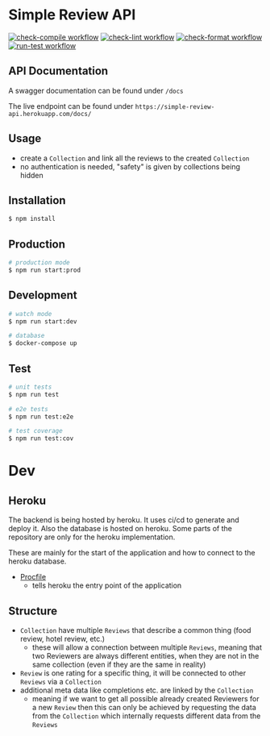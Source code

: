 # Simple Review API

[![check-compile workflow](https://github.com/eckon/simple-review-api/actions/workflows/check-compile.yml/badge.svg)](https://github.com/eckon/simple-review-api/actions/workflows/check-compile.yml)
[![check-lint workflow](https://github.com/eckon/simple-review-api/actions/workflows/check-lint.yml/badge.svg)](https://github.com/eckon/simple-review-api/actions/workflows/check-lint.yml)
[![check-format workflow](https://github.com/eckon/simple-review-api/actions/workflows/check-format.yml/badge.svg)](https://github.com/eckon/simple-review-api/actions/workflows/check-format.yml)
[![run-test workflow](https://github.com/eckon/simple-review-api/actions/workflows/run-test.yml/badge.svg)](https://github.com/eckon/simple-review-api/actions/workflows/run-test.yml)


## API Documentation

A swagger documentation can be found under `/docs`

The live endpoint can be found under `https://simple-review-api.herokuapp.com/docs/`


## Usage

- create a `Collection` and link all the reviews to the created `Collection`
- no authentication is needed, "safety" is given by collections being hidden


## Installation

```bash
$ npm install
```


## Production

```bash
# production mode
$ npm run start:prod
```


## Development

```bash
# watch mode
$ npm run start:dev

# database
$ docker-compose up
```


## Test

```bash
# unit tests
$ npm run test

# e2e tests
$ npm run test:e2e

# test coverage
$ npm run test:cov
```


# Dev


## Heroku

The backend is being hosted by heroku. It uses ci/cd to generate and deploy it. Also the database is hosted on heroku.
Some parts of the repository are only for the heroku implementation.

These are mainly for the start of the application and how to connect to the heroku database.

- [Procfile](./Procfile)
  - tells heroku the entry point of the application


## Structure

- `Collection` have multiple `Reviews` that describe a common thing (food review, hotel review, etc.)
  - these will allow a connection between multiple `Reviews`, meaning that two Reviewers are always different entities, when they are not in the same collection (even if they are the same in reality)
- `Review` is one rating for a specific thing, it will be connected to other `Reviews` via a `Collection`
- additional meta data like completions etc. are linked by the `Collection`
  - meaning if we want to get all possible already created Reviewers for a new `Review` then this can only be achieved by requesting the data from the `Collection` which internally requests different data from the `Reviews`
